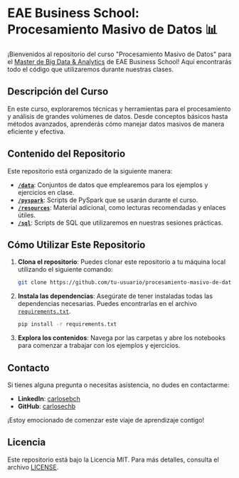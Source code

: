 # EAE Business School: Procesamiento Masivo de Datos 📊

¡Bienvenidos al repositorio del curso "Procesamiento Masivo de Datos" para el [Master de Big Data & Analytics](https://www.eaemadrid.com/es/programa/master-big-data-y-analytics) de EAE Business School! Aquí encontrarás todo el código que utilizaremos durante nuestras clases.

## Descripción del Curso
En este curso, exploraremos técnicas y herramientas para el procesamiento y análisis de grandes volúmenes de datos. Desde conceptos básicos hasta métodos avanzados, aprenderás cómo manejar datos masivos de manera eficiente y efectiva.

## Contenido del Repositorio

Este repositorio está organizado de la siguiente manera:

- **[`/data`](./data)**: Conjuntos de datos que emplearemos para los ejemplos y ejercicios en clase.
- **[`/pyspark`](./pyspark)**: Scripts de PySpark que se usarán durante el curso.
- **[`/resources`](./resources)**: Material adicional, como lecturas recomendadas y enlaces útiles.
- **[`/sql`](./sql)**: Scripts de SQL que utilizaremos en nuestras sesiones prácticas.

## Cómo Utilizar Este Repositorio

1. **Clona el repositorio**: Puedes clonar este repositorio a tu máquina local utilizando el siguiente comando:

    ```sh
    git clone https://github.com/tu-usuario/procesamiento-masivo-de-datos.git
    ```

2. **Instala las dependencias**: Asegúrate de tener instaladas todas las dependencias necesarias. Puedes encontrarlas en el archivo [`requirements.txt`](./requirements.txt).

    ```sh
    pip install -r requirements.txt
    ```

3. **Explora los contenidos**: Navega por las carpetas y abre los notebooks para comenzar a trabajar con los ejemplos y ejercicios.

## Contacto

Si tienes alguna pregunta o necesitas asistencia, no dudes en contactarme:

- **LinkedIn**: [carlosebch](https://www.linkedin.com/in/carlosebch)
- **GitHub**: [carlosechb](https://github.com/carlosechb)

¡Estoy emocionado de comenzar este viaje de aprendizaje contigo!

## Licencia

Este repositorio está bajo la Licencia MIT. Para más detalles, consulta el archivo [LICENSE](./LICENSE).
